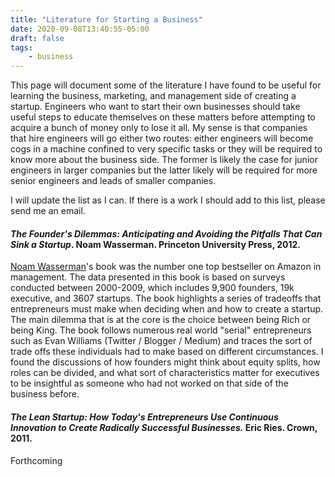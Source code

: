 ```yaml
---
title: "Literature for Starting a Business"
date: 2020-09-08T13:40:55-05:00
draft: false
tags: 
    - business
---
```


This page will document some of the literature I have found to be useful for learning the business, marketing, and management side of creating a startup. Engineers who want to start their own businesses should take useful steps to educate themselves on these matters before attempting to acquire a bunch of money only to lose it all. My sense is that companies that hire engineers will go either two routes: either engineers will become cogs in a machine confined to very specific tasks or they will be required to know more about the business side. The former is likely the case for junior engineers in larger companies but the latter likely will be required for more senior engineers and leads of smaller companies. 

I will update the list as I can. If there is a work I should add to this list, please send me an email. 

#### *The Founder's Dilemmas: Anticipating and Avoiding the Pitfalls That Can Sink a Startup*. Noam Wasserman. Princeton University Press, 2012.

[Noam Wasserman](https://en.wikipedia.org/wiki/Noam_T._Wasserman)'s book was the number one top bestseller on Amazon in management. The data presented in this book is based on surveys conducted between 2000-2009,  which includes 9,900 founders, 19k executive, and 3607 startups. The book highlights a series of tradeoffs that entrepreneurs must make when deciding when and how to create a startup. The main dilemma that is at the core is the choice between being Rich or being King. The book follows numerous real world "serial" entrepreneurs such as Evan Williams (Twitter / Blogger / Medium) and traces the sort of trade offs these individuals had to make based on different circumstances. I found the discussions of how founders might think about equity splits, how roles can be divided, and what sort of characteristics matter for executives to be insightful as someone who had not worked on that side of the business before. 

#### *The Lean Startup: How Today's Entrepreneurs Use Continuous Innovation to Create Radically Successful Businesses.* Eric Ries. Crown, 2011. 

Forthcoming